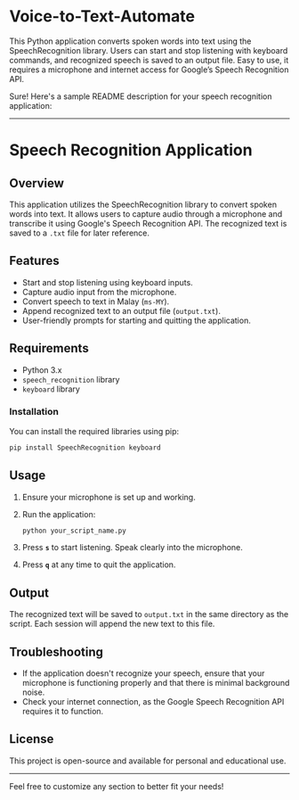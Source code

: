 # Voice-to-Text-Automate
This Python application converts spoken words into text using the SpeechRecognition library. Users can start and stop listening with keyboard commands, and recognized speech is saved to an output file. Easy to use, it requires a microphone and internet access for Google’s Speech Recognition API.


Sure! Here's a sample README description for your speech recognition application:

---

# Speech Recognition Application

## Overview

This application utilizes the SpeechRecognition library to convert spoken words into text. It allows users to capture audio through a microphone and transcribe it using Google's Speech Recognition API. The recognized text is saved to a `.txt` file for later reference.

## Features

- Start and stop listening using keyboard inputs.
- Capture audio input from the microphone.
- Convert speech to text in Malay (`ms-MY`).
- Append recognized text to an output file (`output.txt`).
- User-friendly prompts for starting and quitting the application.

## Requirements

- Python 3.x
- `speech_recognition` library
- `keyboard` library

### Installation

You can install the required libraries using pip:

```bash
pip install SpeechRecognition keyboard
```

## Usage

1. Ensure your microphone is set up and working.
2. Run the application:

   ```bash
   python your_script_name.py
   ```

3. Press **`s`** to start listening. Speak clearly into the microphone.
4. Press **`q`** at any time to quit the application.

## Output

The recognized text will be saved to `output.txt` in the same directory as the script. Each session will append the new text to this file.

## Troubleshooting

- If the application doesn't recognize your speech, ensure that your microphone is functioning properly and that there is minimal background noise.
- Check your internet connection, as the Google Speech Recognition API requires it to function.

## License

This project is open-source and available for personal and educational use.

---

Feel free to customize any section to better fit your needs!